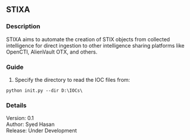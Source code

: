 

## STIXA

### Description
STIXA aims to automate the creation of STIX objects from collected intelligence for direct ingestion to other intelligence sharing platforms like OpenCTI, AlienVault OTX, and others.

### Guide

1. Specify the directory to read the IOC files from:
```
python init.py --dir D:\IOCs\
```

###  Details
Version: 0.1\
Author: Syed Hasan\
Release: Under Development

